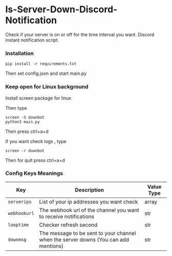 # Is-Server-Down-Discord-Notification

Check if your server is on or off for the time interval you want. Discord instant notification script.

### Installation

`pip install -r requirements.txt`

Then set config.json and start main.py

### Keep open for Linux background

Install screen package for linux

Then type

```
screen -S downbot
python3 main.py
```

Then press ctrl+a+d

If you want check logs , type

```
screen -r downbot
```

Then for quit press ctrl+a+d

### Config Keys Meanings

| Key          | Description                                                                         | Value Type |
| ------------ | ----------------------------------------------------------------------------------- | ---------- |
| `serverips`  | List of your ip addresses you want check                                            | array      |
| `webhookurl` | The webhook url of the channel you want to receive notifications                    | str        |
| `looptime`   | Checker refresh second                                                              | str        |
| `downmsg`    | The message to be sent to your channel when the server downs (You can add mentions) | str        |
